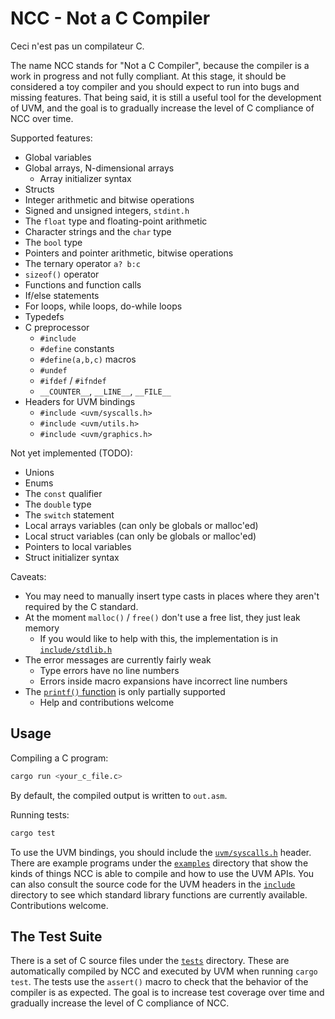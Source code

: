 # NCC - Not a C Compiler

Ceci n'est pas un compilateur C.

The name NCC stands for "Not a C Compiler", because the compiler is a work in progress
and not fully compliant. At this stage, it should be considered a toy compiler and you
should expect to run into bugs and missing features. That being said, it is still
a useful tool for the development of UVM, and the goal is to gradually increase the
level of C compliance of NCC over time.

Supported features:
- Global variables
- Global arrays, N-dimensional arrays
  - Array initializer syntax
- Structs
- Integer arithmetic and bitwise operations
- Signed and unsigned integers, `stdint.h`
- The `float` type and floating-point arithmetic
- Character strings and the `char` type
- The `bool` type
- Pointers and pointer arithmetic, bitwise operations
- The ternary operator `a? b:c`
- `sizeof()` operator
- Functions and function calls
- If/else statements
- For loops, while loops, do-while loops
- Typedefs
- C preprocessor
  - `#include`
  - `#define` constants
  - `#define(a,b,c)` macros
  - `#undef`
  - `#ifdef` / `#ifndef`
  - `__COUNTER__`, `__LINE__`, `__FILE__`
- Headers for UVM bindings
  - `#include <uvm/syscalls.h>`
  - `#include <uvm/utils.h>`
  - `#include <uvm/graphics.h>`

Not yet implemented (TODO):
- Unions
- Enums
- The `const` qualifier
- The `double` type
- The `switch` statement
- Local arrays variables (can only be globals or malloc'ed)
- Local struct variables (can only be globals or malloc'ed)
- Pointers to local variables
- Struct initializer syntax

Caveats:
- You may need to manually insert type casts in places where they aren't required by the C standard.
- At the moment `malloc()` / `free()` don't use a free list, they just leak memory
  - If you would like to help with this, the implementation is in [`include/stdlib.h`](include/stdlib.h)
- The error messages are currently fairly weak
  - Type errors have no line numbers
  - Errors inside macro expansions have incorrect line numbers
- The [`printf()` function](include/stdio.h) is only partially supported
  - Help and contributions welcome

## Usage

Compiling a C program:
```sh
cargo run <your_c_file.c>
```

By default, the compiled output is written to `out.asm`.

Running tests:
```sh
cargo test
```

To use the UVM bindings, you should include the
[`uvm/syscalls.h`](include/uvm/syscalls.h) header.
There are example programs under the [`examples`](examples) directory
that show the kinds of things NCC is able to compile and how to use
the UVM APIs. You can also consult the source code for the UVM
headers in the [`include`](include) directory to see which
standard library functions are currently available.
Contributions welcome.

## The Test Suite

There is a set of C source files under the [`tests`](tests) directory.
These are automatically compiled by NCC and executed by UVM when running `cargo test`.
The tests use the `assert()` macro to check that the behavior of the compiler is
as expected. The goal is to increase test coverage over time and gradually
increase the level of C compliance of NCC.
